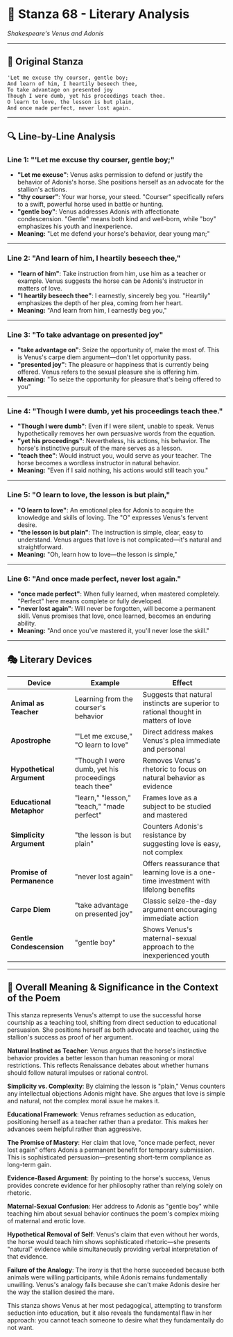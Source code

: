 # 🌹 Stanza 68 - Literary Analysis
*Shakespeare's Venus and Adonis*

---

## 📖 Original Stanza
```
'Let me excuse thy courser, gentle boy;
And learn of him, I heartily beseech thee,  
To take advantage on presented joy
Though I were dumb, yet his proceedings teach thee.
O learn to love, the lesson is but plain,
And once made perfect, never lost again.
```

---

## 🔍 Line-by-Line Analysis

### Line 1: "'Let me excuse thy courser, gentle boy;"
*   **"Let me excuse"**: Venus asks permission to defend or justify the behavior of Adonis's horse. She positions herself as an advocate for the stallion's actions.
*   **"thy courser"**: Your war horse, your steed. "Courser" specifically refers to a swift, powerful horse used in battle or hunting.
*   **"gentle boy"**: Venus addresses Adonis with affectionate condescension. "Gentle" means both kind and well-born, while "boy" emphasizes his youth and inexperience.
*   **Meaning:** "Let me defend your horse's behavior, dear young man;"

---

### Line 2: "And learn of him, I heartily beseech thee,"
*   **"learn of him"**: Take instruction from him, use him as a teacher or example. Venus suggests the horse can be Adonis's instructor in matters of love.
*   **"I heartily beseech thee"**: I earnestly, sincerely beg you. "Heartily" emphasizes the depth of her plea, coming from her heart.
*   **Meaning:** "And learn from him, I earnestly beg you,"

---

### Line 3: "To take advantage on presented joy"
*   **"take advantage on"**: Seize the opportunity of, make the most of. This is Venus's carpe diem argument—don't let opportunity pass.
*   **"presented joy"**: The pleasure or happiness that is currently being offered. Venus refers to the sexual pleasure she is offering him.
*   **Meaning:** "To seize the opportunity for pleasure that's being offered to you"

---

### Line 4: "Though I were dumb, yet his proceedings teach thee."
*   **"Though I were dumb"**: Even if I were silent, unable to speak. Venus hypothetically removes her own persuasive words from the equation.
*   **"yet his proceedings"**: Nevertheless, his actions, his behavior. The horse's instinctive pursuit of the mare serves as a lesson.
*   **"teach thee"**: Would instruct you, would serve as your teacher. The horse becomes a wordless instructor in natural behavior.
*   **Meaning:** "Even if I said nothing, his actions would still teach you."

---

### Line 5: "O learn to love, the lesson is but plain,"
*   **"O learn to love"**: An emotional plea for Adonis to acquire the knowledge and skills of loving. The "O" expresses Venus's fervent desire.
*   **"the lesson is but plain"**: The instruction is simple, clear, easy to understand. Venus argues that love is not complicated—it's natural and straightforward.
*   **Meaning:** "Oh, learn how to love—the lesson is simple,"

---

### Line 6: "And once made perfect, never lost again."
*   **"once made perfect"**: When fully learned, when mastered completely. "Perfect" here means complete or fully developed.
*   **"never lost again"**: Will never be forgotten, will become a permanent skill. Venus promises that love, once learned, becomes an enduring ability.
*   **Meaning:** "And once you've mastered it, you'll never lose the skill."

---

## 🎭 Literary Devices

| Device | Example | Effect |
|--------|---------|--------|
| **Animal as Teacher** | Learning from the courser's behavior | Suggests that natural instincts are superior to rational thought in matters of love |
| **Apostrophe** | "'Let me excuse," "O learn to love" | Direct address makes Venus's plea immediate and personal |
| **Hypothetical Argument** | "Though I were dumb, yet his proceedings teach thee" | Removes Venus's rhetoric to focus on natural behavior as evidence |
| **Educational Metaphor** | "learn," "lesson," "teach," "made perfect" | Frames love as a subject to be studied and mastered |
| **Simplicity Argument** | "the lesson is but plain" | Counters Adonis's resistance by suggesting love is easy, not complex |
| **Promise of Permanence** | "never lost again" | Offers reassurance that learning love is a one-time investment with lifelong benefits |
| **Carpe Diem** | "take advantage on presented joy" | Classic seize-the-day argument encouraging immediate action |
| **Gentle Condescension** | "gentle boy" | Shows Venus's maternal-sexual approach to the inexperienced youth |

---

## 🎯 Overall Meaning & Significance in the Context of the Poem

This stanza represents Venus's attempt to use the successful horse courtship as a teaching tool, shifting from direct seduction to educational persuasion. She positions herself as both advocate and teacher, using the stallion's success as proof of her argument.

**Natural Instinct as Teacher**: Venus argues that the horse's instinctive behavior provides a better lesson than human reasoning or moral restrictions. This reflects Renaissance debates about whether humans should follow natural impulses or rational control.

**Simplicity vs. Complexity**: By claiming the lesson is "plain," Venus counters any intellectual objections Adonis might have. She argues that love is simple and natural, not the complex moral issue he makes it.

**Educational Framework**: Venus reframes seduction as education, positioning herself as a teacher rather than a predator. This makes her advances seem helpful rather than aggressive.

**The Promise of Mastery**: Her claim that love, "once made perfect, never lost again" offers Adonis a permanent benefit for temporary submission. This is sophisticated persuasion—presenting short-term compliance as long-term gain.

**Evidence-Based Argument**: By pointing to the horse's success, Venus provides concrete evidence for her philosophy rather than relying solely on rhetoric.

**Maternal-Sexual Confusion**: Her address to Adonis as "gentle boy" while teaching him about sexual behavior continues the poem's complex mixing of maternal and erotic love.

**Hypothetical Removal of Self**: Venus's claim that even without her words, the horse would teach him shows sophisticated rhetoric—she presents "natural" evidence while simultaneously providing verbal interpretation of that evidence.

**Failure of the Analogy**: The irony is that the horse succeeded because both animals were willing participants, while Adonis remains fundamentally unwilling. Venus's analogy fails because she can't make Adonis desire her the way the stallion desired the mare.

This stanza shows Venus at her most pedagogical, attempting to transform seduction into education, but it also reveals the fundamental flaw in her approach: you cannot teach someone to desire what they fundamentally do not want.
